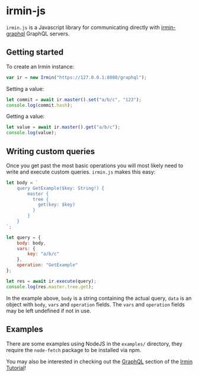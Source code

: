 # irmin-js

`irmin.js` is a Javascript library for communicating directly with [irmin-graphql](https://github.com/mirage/irmin) GraphQL servers.

## Getting started

To create an Irmin instance:

```javascript
var ir = new Irmin("https://127.0.0.1:8080/graphql");
```

Setting a value:

```javascript
let commit = await ir.master().set("a/b/c", "123");
console.log(commit.hash);
```

Getting a value:

```javascript
let value = await ir.master().get("a/b/c");
console.log(value);
```

## Writing custom queries

Once you get past the most basic operations you will most likely need to write and execute custom queries. `irmin.js` makes this easy:

```javascript
let body = `
    query GetExample($key: String!) {
        master {
          tree {
            get(key: $key)
          }
        }
    }
`;

let query = {
    body: body,
    vars: {
        key: "a/b/c"
    },
    operation: "GetExample"
};

let res = await ir.execute(query);
console.log(res.master.tree.get);
```

In the example above, `body` is a string containing the actual query, `data` is an object with `body`, `vars` and `operation` fields. The `vars` and `operation` fields may be left undefined if not in use.

## Examples

There are some examples using NodeJS in the `examples/` directory, they require the `node-fetch` package to be installed via npm.

You may also be interested in checking out the [GraphQL](https://irmin.io/tutorial/graphql) section of the [Irmin Tutorial](https://irmin.io/tutorial)!
